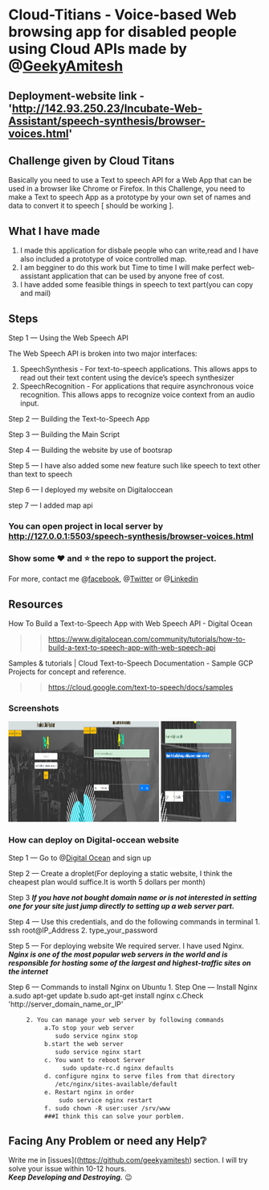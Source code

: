 # Cloud-Titians - Voice-based Web browsing app for disabled people using Cloud APIs made by @[GeekyAmitesh](https://github.com/geekyamitesh)


## Deployment-website link - 'http://142.93.250.23/Incubate-Web-Assistant/speech-synthesis/browser-voices.html'


## Challenge given by Cloud Titans 

Basically you need to use a Text to speech API for a Web App that can be used in a browser like Chrome or Firefox.
In this Challenge, you need to make a Text to speech App as a prototype by your own set of names and data to convert it to speech [ should be working ].

## What I have made
1. I made this application for disbale people who can write,read and I have also included a prototype of voice controlled map.
2. I am begginer to do this work but Time to time I will make perfect web-assistant application that can be used by anyone free of cost.
3. I have added some feasible things in speech to text part(you can copy and mail)
  
## Steps

Step 1 — Using the Web Speech API

The Web Speech API is broken into two major interfaces:
  
  1. SpeechSynthesis - For text-to-speech applications. This allows apps to read out their text content using the device’s speech synthesizer
   2. SpeechRecognition - For applications that require asynchronous voice recognition. This allows apps to recognize voice context from an audio input. 

Step 2 — Building the Text-to-Speech App

Step 3 — Building the Main Script

Step 4 — Building the website by use of bootsrap

Step 5 — I have also added some new feature such like speech to text other than text to speech

Step 6 — I deployed my website on Digitaloccean

step 7 — I added map api

### You can open project in local server by http://127.0.0.1:5503/speech-synthesis/browser-voices.html
### Show some :heart: and :star: the repo to support the project. 
For more, contact me @[facebook](https://www.facebook.com/amiteshmani.tiwari), @[Twitter](https://twitter.com/amitesh_mani) or @[Linkedin](https://www.linkedin.com/in/amitesh-mani-tiwari)



## Resources
 
How To Build a Text-to-Speech App with Web Speech API - Digital Ocean
>> https://www.digitalocean.com/community/tutorials/how-to-build-a-text-to-speech-app-with-web-speech-api

Samples & tutorials | Cloud Text-to-Speech Documentation - Sample GCP Projects for concept and reference.
>> https://cloud.google.com/text-to-speech/docs/samples

### Screenshots
   <img src="/screenshot/project1.PNG" height="200em" width="150em" /><img src="/screenshot/project2.PNG" height="200em" width="150em" />
   <img src="/screenshot/project3.PNG" height="200em" width="150em" />
 
### How can deploy on Digital-occean website
Step 1 — Go to @[Digital Ocean](https://www.digitalocean.com/) and sign up

Step 2 — Create a droplet(For deploying a static website, I think the cheapest plan would suffice.It is worth 5 dollars per month) 

Step 3  ***If you have not bought domain name or is not interested in setting one for your site just jump directly to setting up a web server part.***

Step 4 — Use this credentials, and do the following commands in terminal
             1. ssh root@IP_Address 
             2. type_your_password

Step 5 — For deploying  website We required server. I have used Nginx. ***Nginx is one of the most popular web servers in the world and is responsible for hosting some of the largest and highest-traffic sites on the internet***

Step 6 — Commands to install Nginx on Ubuntu
         1. Step One — Install Nginx
             a.sudo apt-get update
             b.sudo apt-get install nginx
             c.Check 'http://server_domain_name_or_IP'

         2. You can manage your web server by following commands
              a.To stop your web server
                 sudo service nginx stop
              b.start the web server
                 sudo service nginx start
              c. You want to reboot Server
                   sudo update-rc.d nginx defaults
              d. configure nginx to serve files from that directory
                 /etc/nginx/sites-available/default
              e. Restart nginx in order
                  sudo service nginx restart
              f. sudo chown -R user:user /srv/www
              ###I think this can solve your porblem.

## Facing Any Problem or need any Help:grey_question:
Write me in [issues]((https://github.com/geekyamitesh) section. I will try solve your issue within 10-12 hours.
</br>***Keep Developing and Destroying.*** :wink:

 

